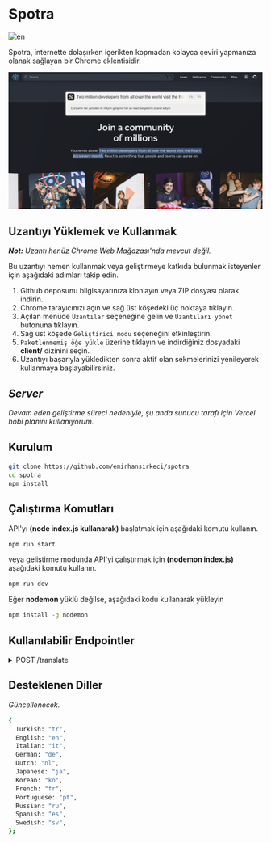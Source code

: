 # Spotra

[![en](https://img.shields.io/badge/lang-en-red.svg)](https://github.com/emirhansirkeci/spotra/blob/main/README.md)

Spotra, internette dolaşırken içerikten kopmadan kolayca çeviri yapmanıza olanak sağlayan bir Chrome eklentisidir.

![Spotra example screenshot](./spotra.png?raw=true "Spotra")

## Uzantıyı Yüklemek ve Kullanmak

_**Not:** Uzantı henüz Chrome Web Mağazası'nda mevcut değil._

Bu uzantıyı hemen kullanmak veya geliştirmeye katkıda bulunmak isteyenler için aşağıdaki adımları takip edin.

1. Github deposunu bilgisayarınıza klonlayın veya ZIP dosyası olarak indirin.
2. Chrome tarayıcınızı açın ve sağ üst köşedeki üç noktaya tıklayın.
3. Açılan menüde `Uzantılar` seçeneğine gelin ve `Uzantıları yönet` butonuna tıklayın.
4. Sağ üst köşede `Geliştirici modu` seçeneğini etkinleştirin.
5. `Paketlenmemiş öğe yükle` üzerine tıklayın ve indirdiğiniz dosyadaki **client/** dizinini seçin.
6. Uzantıyı başarıyla yükledikten sonra aktif olan sekmelerinizi yenileyerek kullanmaya başlayabilirsiniz.

## _Server_

_Devam eden geliştirme süreci nedeniyle, şu anda sunucu tarafı için Vercel hobi planını kullanıyorum._

## Kurulum

```bash
git clone https://github.com/emirhansirkeci/spotra
cd spotra
npm install
```

## Çalıştırma Komutları

API'yı **(node index.js kullanarak)** başlatmak için aşağıdaki komutu kullanın.

```bash
npm run start
```

veya geliştirme modunda API'yi çalıştırmak için **(nodemon index.js)** aşağıdaki komutu kullanın.

```bash
npm run dev
```

Eğer **nodemon** yüklü değilse, aşağıdaki kodu kullanarak yükleyin

```bash
npm install -g nodemon
```

## Kullanılabilir Endpointler

<details>
<summary>POST /translate</summary>

## Request (İstek)

- `text` (string, zorunlu): Çevrilecek metin.
- `translateFrom` (string, isteğe bağlı): Kaynak dil kodu (örneğin, İngilizce için "en"). Eğer belirtilmezse, API otomatik olarak kaynak dilini tespit eder.
- `translateTo` (string, zorunlu): Hedef dil kodu (örneğin, İspanyolca için "es").

## Responses (Yanıtlar)

### Success

**Status:** 200 OK

```bash
{
  source: "en",
  target: "es",
  text: "Hello, World!",
  result: "¡Hola, Mundo!"
}
```

### Error

**Status:** 400 Bad Request

```bash
{
 code: 400,
 message: "Invalid request. Please provide a valid text parameter."
}
```

**Status:** 500 Internal Server Error

```bash
{
  code: 500,
  message: "Internal Server Error. Failed to fetch data."
}
```

</details>

## Desteklenen Diller

_Güncellenecek._

```bash
{
  Turkish: "tr",
  English: "en",
  Italian: "it",
  German: "de",
  Dutch: "nl",
  Japanese: "ja",
  Korean: "ko",
  French: "fr",
  Portuguese: "pt",
  Russian: "ru",
  Spanish: "es",
  Swedish: "sv",
};
```
